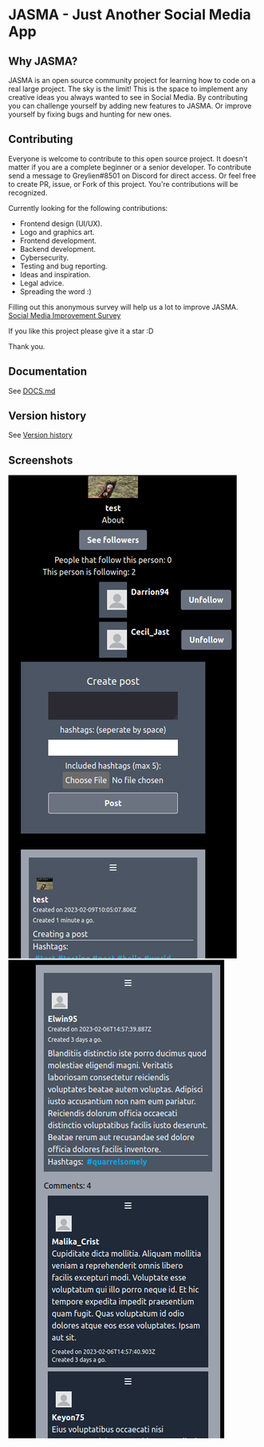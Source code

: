 # JASMA - Just Another Social Media App

## Why JASMA?

JASMA is an open source community project for learning how to code on a real large project.
The sky is the limit! This is the space to implement any creative ideas you always wanted to see in Social Media.
By contributing you can challenge yourself by adding new features to JASMA.
Or improve yourself by fixing bugs and hunting for new ones.

## Contributing

Everyone is welcome to contribute to this open source project.
It doesn't matter if you are a complete beginner or a senior developer.
To contribute send a message to Greylien#8501 on Discord for direct access.
Or feel free to create PR, issue, or Fork of this project.
You're contributions will be recognized.

Currently looking for the following contributions:
 - Frontend design (UI/UX).
 - Logo and graphics art.
 - Frontend development.
 - Backend development.
 - Cybersecurity.
 - Testing and bug reporting.
 - Ideas and inspiration.
 - Legal advice. 
 - Spreading the word :)

Filling out this anonymous survey will help us a lot to improve JASMA.
[Social Media Improvement Survey](https://forms.gle/wparXcH7FyNi6e27A)

If you like this project please give it a star :D 

Thank you.

## Documentation

See [DOCS.md](https://github.com/steph-koopmanschap/jasma/blob/main/DOCS.md)

## Version history

See [Version history](https://github.com/steph-koopmanschap/jasma/blob/main/VERSION-HISTORY.md)

## Screenshots

![Jasma screenshot0](/screenshot0.png?raw=true)
![Jasma screenshot1](/screenshot1.png?raw=true)
